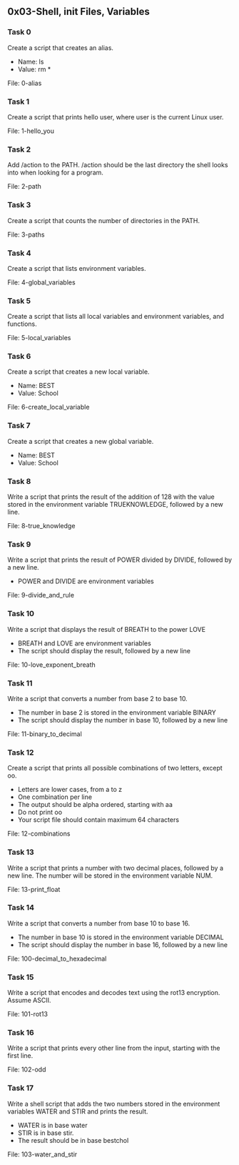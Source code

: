 ## 0x03-Shell, init Files, Variables


### Task 0

Create a script that creates an alias.
- Name: ls
- Value: rm *

File: 0-alias

### Task 1

Create a script that prints hello user, where user is the current Linux user.

File: 1-hello_you

### Task 2

Add /action to the PATH. /action should be the last directory the shell looks into when looking for a program.

File: 2-path

### Task 3

Create a script that counts the number of directories in the PATH.

File: 3-paths

### Task 4

Create a script that lists environment variables.

File: 4-global_variables

### Task 5

Create a script that lists all local variables and environment variables, and functions.

File: 5-local_variables


### Task 6

Create a script that creates a new local variable.

- Name: BEST
- Value: School

File: 6-create_local_variable

### Task 7

Create a script that creates a new global variable.
- Name: BEST
- Value: School

### Task 8

Write a script that prints the result of the addition of 128 with the value stored in the environment variable TRUEKNOWLEDGE, followed by a new line.

File: 8-true_knowledge

### Task 9

Write a script that prints the result of POWER divided by DIVIDE, followed by a new line.
- POWER and DIVIDE are environment variables

File: 9-divide_and_rule

### Task 10

Write a script that displays the result of BREATH to the power LOVE
- BREATH and LOVE are environment variables
- The script should display the result, followed by a new line

File: 10-love_exponent_breath

### Task 11

Write a script that converts a number from base 2 to base 10.
- The number in base 2 is stored in the environment variable BINARY
- The script should display the number in base 10, followed by a new line

File: 11-binary_to_decimal

### Task 12

Create a script that prints all possible combinations of two letters, except oo.

- Letters are lower cases, from a to z
- One combination per line
- The output should be alpha ordered, starting with aa
- Do not print oo
- Your script file should contain maximum 64 characters

File: 12-combinations


### Task 13 

Write a script that prints a number with two decimal places, followed by a new line.
The number will be stored in the environment variable NUM.

File: 13-print_float


### Task 14

Write a script that converts a number from base 10 to base 16.
- The number in base 10 is stored in the environment variable DECIMAL
- The script should display the number in base 16, followed by a new line

File: 100-decimal_to_hexadecimal

### Task 15

Write a script that encodes and decodes text using the rot13 encryption. Assume ASCII.

File: 101-rot13


### Task 16

Write a script that prints every other line from the input, starting with the first line.

File: 102-odd


### Task 17

Write a shell script that adds the two numbers stored in the environment variables WATER and STIR and prints the result.

- WATER is in base water
- STIR is in base stir.
- The result should be in base bestchol

File: 103-water_and_stir






